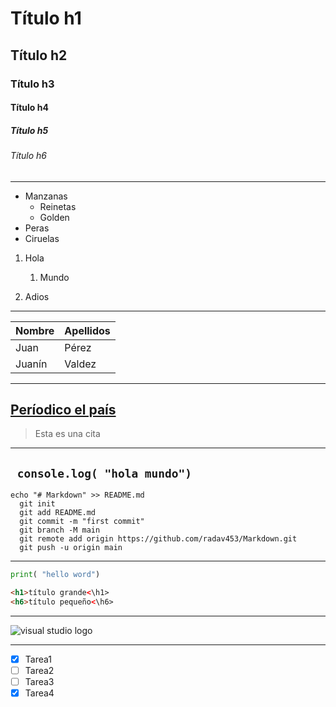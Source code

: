 <!-- Encabezados -->
# Título h1
## Título h2
### Título h3
#### Título h4
##### Título h5
###### Título h6
---
<!-- Listas desordenadas -->
* Manzanas
    * Reinetas
    * Golden
* Peras
* Ciruelas

<!-- Listas ordenadas -->

1. Hola
    1. Mundo

2. Adios
---

<!-- Tablas -->
|Nombre|Apellidos
|------|--------|
|Juan  |Pérez   |
|Juanín|Valdez  |
---
<!-- Páginas web -->
[Períodico el país](http:www.elpais.es "el chachi"
)
---
<!-- Citas -->

> Esta es una cita
---
<!-- Generar una línea de código -->
` console.log( "hola mundo")`
---
<!-- Escribir un trozo de código -->
```
echo "# Markdown" >> README.md
  git init
  git add README.md
  git commit -m "first commit"
  git branch -M main
  git remote add origin https://github.com/radav453/Markdown.git
  git push -u origin main
```
---

```python
print( "hello word")
```
```html
<h1>título grande<\h1>
<h6>título pequeño<\h6>
```
---
<!-- Insertar imágenes -->

![visual studio logo](https://repository-images.githubusercontent.com/657248114/d3c7b91a-b285-4d1e-8429-5de1acc5f61e "vs code")

---
<!-- Markdown de GitHub -->

* [x] Tarea1
* [ ] Tarea2
* [ ] Tarea3
* [x] Tarea4
